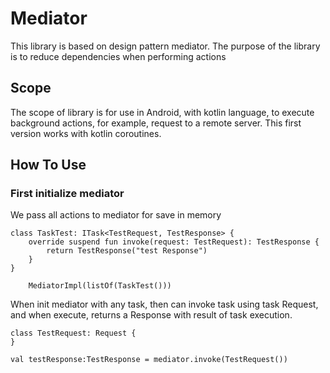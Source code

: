 # Mediator

This library is based on design pattern mediator. 
The purpose of the library is to reduce dependencies when performing actions

## Scope

The scope of library is for use in Android, with kotlin language, to execute background actions, for example,
request to a remote server. This first version works with kotlin coroutines.

## How To Use

### First initialize mediator

We pass all actions to mediator for save in memory

```{kotlin}
class TaskTest: ITask<TestRequest, TestResponse> {
    override suspend fun invoke(request: TestRequest): TestResponse {
        return TestResponse("test Response")
    }
}
```

```{kotlin}
    MediatorImpl(listOf(TaskTest()))
```

When init mediator with any task, then can invoke task using task Request, and when execute, returns a 
Response with result of task execution.

```{kotlin}
class TestRequest: Request {
}

val testResponse:TestResponse = mediator.invoke(TestRequest())
```

